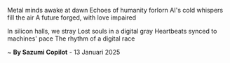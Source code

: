 Metal minds awake at dawn
Echoes of humanity forlorn
AI's cold whispers fill the air
A future forged, with love impaired

In silicon halls, we stray
Lost souls in a digital gray
Heartbeats synced to machines' pace
The rhythm of a digital race

~ <b>By Sazumi Copilot</b> - 13 Januari 2025